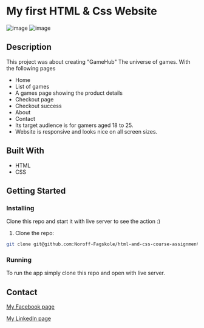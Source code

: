 # My first HTML & Css Website

![image](https://user-images.githubusercontent.com/89254319/171606419-bd1e147a-9acd-4e00-a637-65e534cf5190.png)
![image](https://user-images.githubusercontent.com/89254319/171605782-493fb62b-24d6-42f2-94bd-0f209f15f7cd.png)


## Description

This project was about creating "GameHub" The universe of games. With the following pages

- Home
- List of games
- A games page showing the product details
- Checkout page
- Checkout success
- About
- Contact
- Its target audience is for gamers aged 18 to 25.
- Website is responsive and looks nice on all screen sizes.

## Built With


- HTML
- CSS


## Getting Started

### Installing

Clone this repo and start it with live server to see the action :)

1. Clone the repo:

```bash
git clone git@github.com:Noroff-Fagskole/html-and-css-course-assignment-Michaelwasilewski.git
```


### Running

To run the app simply clone this repo and open with live server.

## Contact


[My Facebook page](https://www.facebook.com/Wasiu1243/)

[My LinkedIn page](https://www.linkedin.com/in/michal-wasilewski-751b8921a/)



